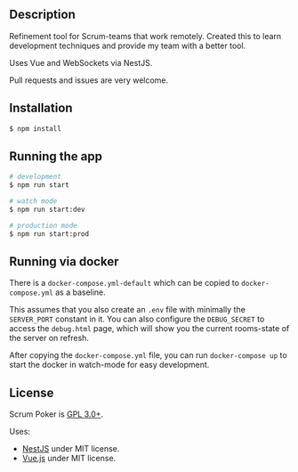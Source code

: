 ## Description

Refinement tool for Scrum-teams that work remotely.
Created this to learn development techniques and provide my team with a better tool.


Uses Vue and WebSockets via NestJS.

Pull requests and issues are very welcome.

## Installation

```bash
$ npm install
```

## Running the app

```bash
# development
$ npm run start

# watch mode
$ npm run start:dev

# production mode
$ npm run start:prod
```

## Running via docker

There is a `docker-compose.yml-default` which can be copied to `docker-compose.yml` as a baseline.

This assumes that you also create an `.env` file with minimally the `SERVER_PORT` constant in it.
You can also configure the `DEBUG_SECRET` to access the `debug.html` page, which will show you the current rooms-state of the server on refresh.

After copying the `docker-compose.yml` file, you can run `docker-compose up` to start the docker in watch-mode for easy development.

## License

Scrum Poker is [GPL 3.0+](LICENSE).

Uses:
- [NestJS](https://github.com/nestjs/) under MIT license.
- [Vue.js](https://github.com/vuejs/) under MIT license.
